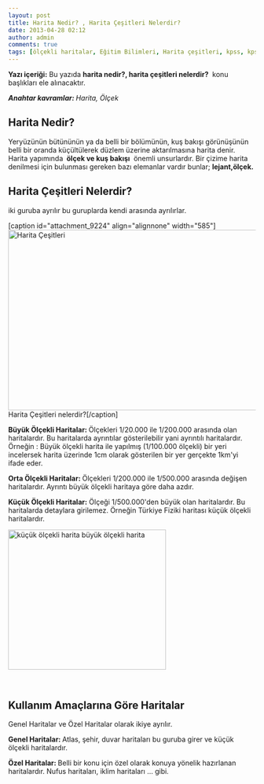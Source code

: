 ```yaml
---
layout: post
title: Harita Nedir? , Harita Çeşitleri Nelerdir?
date: 2013-04-28 02:12
author: admin
comments: true
tags: [ölçekli haritalar, Eğitim Bilimleri, Harita çeşitleri, kpss, kpss eğitim bilimleri, KPSS GKGY, Son Konular]
---
```

<strong>Yazı içeriği:</strong> Bu yazıda <strong>harita nedir?, harita çeşitleri nelerdir?</strong>  konu başlıkları ele alınacaktır.

<em><strong>Anahtar kavramlar: </strong>Harita, Ölçek </em>
<h2>Harita Nedir?</h2>
Yeryüzünün bütününün ya da belli bir bölümünün, kuş bakışı görünüşünün belli bir oranda küçültülerek düzlem üzerine aktarılmasına harita denir. Harita yapımında <strong> ölçek ve kuş bakışı</strong>  önemli unsurlardır. Bir çizime harita denilmesi için bulunması gereken bazı elemanlar vardır bunlar; <strong>lejant,ölçek.</strong>
<h2>Harita Çeşitleri Nelerdir?</h2>
iki guruba ayrılır bu guruplarda kendi arasında ayrılırlar.

[caption id="attachment_9224" align="alignnone" width="585"]<a href="http://egitimvaktim.com/dosyalar/2013/04/Harita-Çeşitleri.png"><img class="size-full wp-image-9224 " alt="Harita Çeşitleri" src="http://egitimvaktim.com/dosyalar/2013/04/Harita-Çeşitleri.png" width="585" height="367" /></a> Harita Çeşitleri nelerdir?[/caption]

<strong>Büyük Ölçekli Haritalar: </strong>Ölçekleri 1/20.000 ile 1/200.000 arasında olan haritalardır. Bu haritalarda ayrıntılar gösterilebilir yani ayrıntılı haritalardır. Örneğin : Büyük ölçekli harita ile yapılmış (1/100.000 ölçekli) bir yeri incelersek harita üzerinde 1cm olarak gösterilen bir yer gerçekte 1km'yi ifade eder.

<strong>Orta Ölçekli Haritalar: </strong>Ölçekleri 1/200.000 ile 1/500.000 arasında değişen haritalardır. Ayrıntı büyük ölçekli haritaya göre daha azdır.

<strong>Küçük Ölçekli Haritalar:</strong> Ölçeği 1/500.000'den büyük olan haritalardır. Bu haritalarda detaylara girilemez. Örneğin Türkiye Fiziki haritası küçük ölçekli haritalardır.

<a href="http://egitimvaktim.com/dosyalar/2013/04/küçük-ölçekli-harita-büyük-ölçekli-harita.jpg"><img class="size-full wp-image-9225 alignnone" alt="küçük ölçekli harita büyük ölçekli harita" src="http://egitimvaktim.com/dosyalar/2013/04/küçük-ölçekli-harita-büyük-ölçekli-harita.jpg" width="321" height="285" /></a>

&nbsp;
<h2>Kullanım Amaçlarına Göre Haritalar</h2>
Genel Haritalar ve Özel Haritalar olarak ikiye ayrılır.

<strong>Genel Haritalar: </strong>Atlas, şehir, duvar haritaları bu guruba girer ve küçük ölçekli haritalardır.

<strong>Özel Haritalar: </strong>Belli bir konu için özel olarak konuya yönelik hazırlanan haritalardır. Nufus haritaları, iklim haritaları ... gibi.

&nbsp;
